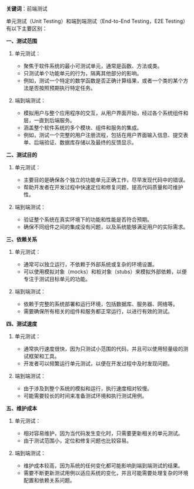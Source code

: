 **关键词**：前端测试

单元测试（Unit Testing）和端到端测试（End-to-End Testing，E2E Testing）有以下主要区别：

**一、测试范围**

1. 单元测试：

   - 聚焦于软件系统的最小可测试单元，通常是函数、方法或类。
   - 只测试单个功能单元的行为，隔离其他部分的影响。
   - 例如，测试一个特定的数学函数是否正确计算结果，或者一个类的某个方法是否按照预期执行特定任务。

2. 端到端测试：
   - 模拟用户与整个应用程序的交互，从用户界面开始，经过各个系统组件和层，一直到后端服务。
   - 涵盖整个软件系统的多个模块、组件和服务的集成。
   - 例如，测试一个完整的用户注册流程，包括在用户界面输入信息、提交表单、后端验证、数据库存储以及最终的反馈显示。

**二、测试目的**

1. 单元测试：

   - 主要目的是确保各个独立的功能单元正确工作，尽早发现代码中的错误。
   - 帮助开发者在开发过程中快速定位和修复问题，提高代码质量和可维护性。

2. 端到端测试：
   - 验证整个系统在真实环境下的功能和性能是否符合预期。
   - 确保不同组件之间的集成没有问题，以及系统能够满足用户的实际需求。

**三、依赖关系**

1. 单元测试：

   - 通常可以独立运行，不依赖于外部系统或复杂的环境设置。
   - 可以使用模拟对象（mocks）和桩对象（stubs）来模拟外部依赖，以便专注于测试目标单元的功能。

2. 端到端测试：
   - 依赖于完整的系统部署和运行环境，包括数据库、服务器、网络等。
   - 需要确保所有相关的组件和服务都正常运行，以进行有效的测试。

**四、测试速度**

1. 单元测试：

   - 通常执行速度很快，因为只测试小范围的代码，并且可以使用轻量级的测试框架和工具。
   - 开发者可以频繁运行单元测试，以便在开发过程中及时发现问题。

2. 端到端测试：
   - 由于涉及到整个系统的模拟和运行，执行速度相对较慢。
   - 可能需要较长的时间来准备测试环境和执行测试用例。

**五、维护成本**

1. 单元测试：

   - 相对容易维护，因为当代码发生变化时，只需要更新相关的单元测试。
   - 由于测试范围小，定位和修复问题也比较容易。

2. 端到端测试：
   - 维护成本较高，因为系统的任何变化都可能影响到端到端测试的结果。
   - 需要不断更新测试用例以适应系统的变化，并且可能需要处理复杂的环境配置和依赖关系问题。
